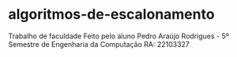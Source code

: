 # algoritmos-de-escalonamento
Trabalho de faculdade
Feito pelo aluno Pedro Araújo Rodrigues - 5º Semestre de Engenharia da Computação
RA: 22103327 
